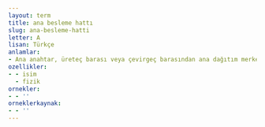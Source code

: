 ```yaml
---
layout: term
title: ana besleme hattı
slug: ana-besleme-hatti
letter: A
lisan: Türkçe
anlamlar:
- Ana anahtar, üreteç barası veya çevirgeç barasından ana dağıtım merkezine gelen besleme hattı
ozellikler:
- - isim
  - fizik
ornekler:
- - ''
orneklerkaynak:
- - ''
---
```

